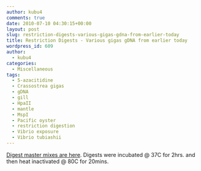 ```yaml
---
author: kubu4
comments: true
date: 2010-07-10 04:30:15+00:00
layout: post
slug: restriction-digests-various-gigas-gdna-from-earlier-today
title: Restriction Digests - Various gigas gDNA from earlier today
wordpress_id: 609
author:
  - kubu4
categories:
  - Miscellaneous
tags:
  - 5-azacitidine
  - Crassostrea gigas
  - gDNA
  - gill
  - HpaII
  - mantle
  - MspI
  - Pacific oyster
  - restriction digestion
  - Vibrio exposure
  - Vibrio tubiashii
---
```


[Digest master mixes are here](https://spreadsheets.google.com/ccc?key=0AmS_90rPaQMzdHR6WS1CaDh4OGQ4Z2NaNUxOLTMyNFE&hl=en#gid=0). Digests were incubated @ 37C for 2hrs. and then heat inactivated @ 80C for 20mins.
